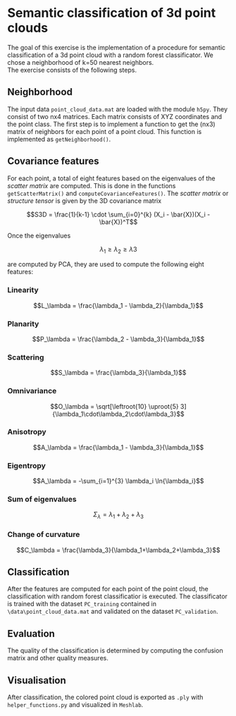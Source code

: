 # Semantic classification of 3d point clouds

The goal of this exercise is the implementation of a procedure for semantic classification of a 3d point cloud with a random forest classificator.
We chose a neighborhood of k=50 nearest neighbors.<br>
The exercise consists of the following steps.

## Neighborhood
The input data `point_cloud_data.mat` are loaded with the module `h5py`. They consist of two nx4 matrices.
Each matrix consists of XYZ coordinates and the point class. The first step is to implement a function to get the (nx3) matrix of neighbors for each point of a point cloud.
This function is implemented as `getNeighborhood()`.

## Covariance features
For each point, a total of eight features based on the eigenvalues of the *scatter matrix* are computed. This is done in the functions `getScatterMatrix()` and `computeCovarianceFeatures()`.
The *scatter matrix* or *structure tensor* is given by the 3D covariance matrix
```math
S3D = \frac{1}{k-1} \cdot \sum_{i=0}^{k} (X_i - \bar{X})(X_i - \bar{X})^T
```
Once the eigenvalues
```math
\lambda_1 \geq \lambda_2 \geq \lambda3
```
are computed by PCA, they are used to compute the following eight features:

### Linearity
```math
L_\lambda = \frac{\lambda_1 - \lambda_2}{\lambda_1}
```

### Planarity
```math
P_\lambda = \frac{\lambda_2 - \lambda_3}{\lambda_1}
```

### Scattering
```math
S_\lambda = \frac{\lambda_3}{\lambda_1}
```

### Omnivariance
```math
O_\lambda = \sqrt[\leftroot{10} \uproot{5} 3]{\lambda_1\cdot\lambda_2\cdot\lambda_3}
```

### Anisotropy
```math
A_\lambda = \frac{\lambda_1 - \lambda_3}{\lambda_1}
```

### Eigentropy
```math
A_\lambda = -\sum_{i=1}^{3} \lambda_i \ln{\lambda_i}
```

### Sum of eigenvalues
```math
\Sigma_\lambda = \lambda_1 + \lambda_2 + \lambda_3
```

### Change of curvature
```math
C_\lambda = \frac{\lambda_3}{\lambda_1+\lambda_2+\lambda_3}
```

## Classification
After the features are computed for each point of the point cloud, the classification with random forest classificatior is executed.
The classificator is trained with the dataset `PC_training` contained in `\data\point_cloud_data.mat` and validated on the dataset `PC_validation`.

## Evaluation
The quality of the classification is determined by computing the confusion matrix and other quality measures.

## Visualisation
After classification, the colored point cloud is exported as `.ply` with `helper_functions.py` and visualized in `Meshlab`.
